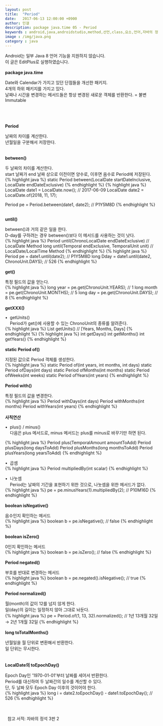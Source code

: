 ```yaml
---
layout: post
title:  "Period"
date:   2017-06-13 12:00:00 +0900
author: 민갤
description: package java.time 05 - Period
keywords : android,java,androidstudio,method,선언,class,요소,언어,자바의 정석,프로그래밍,package java.time,Period,Duration
image : /img/java.png
category : java
---
```

<div><span class="red">Android는 일부 Java 8 언어 기능을 지원하지 않습니다.</span><div>
<div><span class="red">이 글은 EditPlus로 실행하였습니다.</span></div>
<br>

<div><strong class="h2">package java.time</strong></div><p></p>
<div>Date와 Calendar가 가지고 있던 단점들을 개선한 패키지.</div>
<div>4개의 하위 패키지를 가지고 있다.</div>
<div>날짜나 시간을 변경하는 메서드들은 항상 변경된 새로운 객체를 반환한다. = 불변Immutable</div>
<br>
<br>
<br>
<br>

<div><strong class="h2">Period</strong></div><p></p>
<div>날짜의 차이를 계산한다.</div>
<div>년월일을 구분해서 저장한다.</div>
<br>
<br>

<div><strong>between()</strong></div><p></p>
<div>두 날짜의 차이를 계산한다.</div>
<div>start 날짜가 end 날짜 상으로 이전이면 양수로, 이후면 음수로 Period에 저장된다.</div>
{% highlight java %}
static Period between(LocalDate startDateInclusive, LocalDate endDateExclusive)
{% endhighlight %}
{% highlight java %}
LocalDate date1 = LocalDate.now();               // 2017-06-09
LocalDate date2 = LocalDate.of(2018, 11, 17);

Period pe = Period.between(date1, date2);        // P1Y5M8D
{% endhighlight %}
<br>
<br>

<div><strong>until()</strong></div><p></p>
<div>between()과 거의 같은 일을 한다.</div>
<div>D-day를 구하려는 경우 between()보다 이 메서드를 사용하는 것이 낫다.</div>
{% highlight java %}
Period until(ChronoLocalDate endDateExclusive)             // LocalDate Method
long until(Temporal endExclusive, TemporalUnit unit)       // LocalDate/LocalTime Method
{% endhighlight %}
{% highlight java %}
Period pe = date1.until(date2);                       // P1Y5M8D
long Dday = date1.until(date2, ChronoUnit.DAYS);      // 526
{% endhighlight %}
<br>
<br>

<div><strong>get()</strong></div><p></p>
<div>특정 필드의 값을 얻는다.</div>
{% highlight java %}
long year = pe.get(ChronoUnit.YEARS);            // 1
long month = pe.get(ChronoUnit.MONTHS);          // 5
long day = pe.get(ChronoUnit.DAYS);              // 8
{% endhighlight %}
<br>
<br>

<div><strong>getXXX()</strong></div><p></p>
<div>&#149;&nbsp; getUnits()</div>
<div>&nbsp; &nbsp; Period가 get()에 사용할 수 있는 ChronoUnit의 종류를 알려준다.</div>
{% highlight java %}
List<TemporalUnit> getUnits()          // [Years, Months, Days]
{% endhighlight %}
{% highlight java %}
int getDays()
int getMonths()
int getYears()
{% endhighlight %}
<br>
<br>

<div><strong>static Period of()</strong></div><p></p>
<div>지정된 값으로 Period 객체를 생성한다.</div>
{% highlight java %}
static Period of(int years, int months, int days)
static Period ofDays(int days)
static Period ofMonths(int months)
static Period ofWeeks(int weeks)
static Period ofYears(int years)
{% endhighlight %}
<br>
<br>

<div><strong>Period with()</strong></div><p></p>
<div>특정 필드의 값을 변경한다.</div>
{% highlight java %}
Period withDays(int days)
Period withMonths(int months)
Period withYears(int years)
{% endhighlight %}
<br>
<br>

<div><strong>사칙연산</strong></div><p></p>
<div>&#149;&nbsp; plus() / minus()</div>
<div>&nbsp; &nbsp; 다음은 plus 메서드로, minus 메서드는 plus를 minus로 바꾸기만 하면 된다.</div><p></p>
{% highlight java %}
Period plus(TemporalAmount amountToAdd)
Period plusDays(long daysToAdd)
Period plusMonths(long monthsToAdd)
Period plusYears(long yearsToAdd)
{% endhighlight %}<p></p>
<div>&#149;&nbsp; 곱셈</div>
{% highlight java %}
Period multipliedBy(int scalar)
{% endhighlight %}<p></p>
<div>&#149;&nbsp; 나눗셈</div>
<div>&nbsp; &nbsp; Period는 날짜의 기간을 표현하기 위한 것으로, 나눗셈을 위한 메서드가 없다.</div>
{% highlight java %}
pe = pe.minusYears(1).multipliedBy(2);      // P10M16D
{% endhighlight %}
<br>
<br>

<div><strong>boolean isNegative()</strong></div><p></p>
<div>음수인지 확인하는 메서드</div>
{% highlight java %}
boolean b = pe.isNegative();      // false
{% endhighlight %}
<br>
<br>

<div><strong>boolean isZero()</strong></div><p></p>
<div>0인지 확인하는 메서드</div>
{% highlight java %}
boolean b = pe.isZero();         // false
{% endhighlight %}
<br>
<br>

<div><strong>Period negated()</strong></div><p></p>
<div>부호를 반대로 변경하는 메서드</div>
{% highlight java %}
boolean b = pe.negated().isNegative();      // true
{% endhighlight %}
<br>
<br>

<div><strong>Period normalized()</strong></div><p></p>
<div>월(month)의 값이 12를 넘지 않게 한다.</div>
<div>일(day)의 길이는 일정하지 않아 그대로 놔둔다.</div>
{% highlight java %}
pe = Period.of(1, 13, 32).normalized();     // 1년 13개월 32일 → 2년 1개월 32일
{% endhighlight %}
<br>
<br>

<div><strong>long toTotalMonths()</strong></div><p></p>
<div>년월일을 월 단위로 변환해서 반환한다.</div>
<div>일 단위는 무시한다.</div>
<br>
<br>

<div><strong>LocalDate의 toEpochDay()</strong></div><p></p>
<div>Epoch Day인 '1970-01-01'부터 날짜를 세어서 반환한다.</div>
<div>Period를 대신하여 두 날짜간의 일수를 계산할 수 있다.</div>
<div>단, 두 날짜 모두 Epoch Day 이후의 것이어야 한다.</div>
{% highlight java %}
long i = date2.toEpochDay() - date1.toEpochDay();     // 526
{% endhighlight %}

<br>
<br>
<br>

&#149;&nbsp; 참고 서적: 자바의 정석 3판 2
